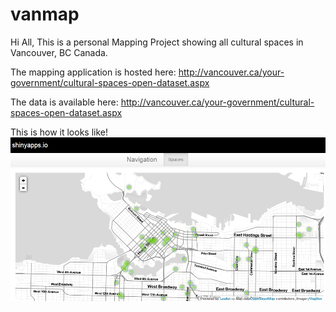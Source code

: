 # vanmap
Hi All,
This is a personal Mapping Project showing all cultural spaces in Vancouver, BC Canada.

The mapping application is hosted here: <http://vancouver.ca/your-government/cultural-spaces-open-dataset.aspx>

The data is available here: http://vancouver.ca/your-government/cultural-spaces-open-dataset.aspx

This is how it looks like!
![img_vanmap](/img_map.png)  
